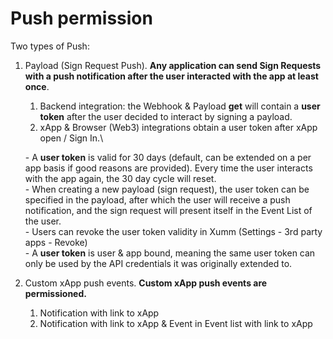 # Push permission

Two types of Push:

1.  Payload (Sign Request Push). **Any application can send Sign Requests with a push notification after the user interacted with the app at least once**.

    1. Backend integration: the Webhook & Payload **get** will contain a **user token** after the user decided to interact by signing a payload.
    2. xApp & Browser (Web3) integrations obtain a user token after xApp open / Sign In.\


    \- A **user token** is valid for 30 days (default, can be extended on a per app basis if good reasons are provided). Every time the user interacts with the app again, the 30 day cycle will reset.\
    \- When creating a new payload (sign request), the user token can be specified in the payload, after which the user will receive a push notification, and the sign request will present itself in the Event List of the user.\
    \- Users can revoke the user token validity in Xumm (Settings - 3rd party apps - Revoke)\
    \- A **user token** is user & app bound, meaning the same user token can only be used by the API credentials it was originally extended to.
2. Custom xApp push events. **Custom xApp push events are permissioned.**
   1. Notification with link to xApp
   2. Notification with link to xApp & Event in Event list with link to xApp
